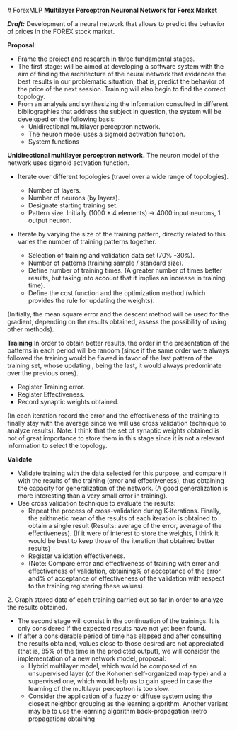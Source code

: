 \# ForexMLP
**Multilayer Perceptron Neuronal Network for Forex Market**

***Draft:***
Development of a neural network that allows to predict the behavior of prices in the FOREX stock market.

**Proposal:**
 - Frame the project and research in three fundamental stages.
 - The first stage: will be aimed at developing a software system with the aim   		   of finding the architecture of the neural network that evidences the best results in our problematic situation, that is, predict the behavior of the price of the next session. Training will also begin to find the correct topology.
 - From an analysis and synthesizing the information consulted in 		 different bibliographies that address the subject in question, the system will be developed on the following basis:
	 - Unidirectional multilayer perceptron network.
	 - The neuron model uses a sigmoid activation function.
	 - System functions

**Unidirectional multilayer perceptron network.**
The neuron model of the network uses sigmoid activation function.
 - Iterate over different topologies (travel over a wide range of topologies).
	 - Number of layers.
	 - Number of neurons (by layers).
	 - Designate starting training set.
	 - Pattern size. Initially (1000 * 4 elements) -> 4000 input neurons, 1 output neuron.
 - Iterate by varying the size of the training pattern, directly related to this varies the number of training patterns together.

	 -  Selection of training and validation data set (70% -30%).
	 - Number of patterns (training sample / standard size).
	 - Define number of training times. (A greater number of times better results, but taking into account that it implies an increase in training time).
	 - Define the cost function and the optimization method (which provides the rule for updating the weights).

 (Initially, the mean square error and the descent method will be used for the gradient, depending on the results obtained, assess the possibility of using other methods).

**Training**
   In order to obtain better results, the order in the presentation of the patterns in each period will be random (since if the same order were always followed the training would be flawed in favor of the last pattern of the training set, whose updating , being the last, it would always predominate over the previous ones).
 - Register Training error.
 - Register Effectiveness.
 - Record synaptic weights obtained.

 (In each iteration record the error and the effectiveness of the training to finally stay with the average since we will use cross validation technique to analyze results).
Note: I think that the set of synaptic weights obtained is not of great importance to store them in this stage since it is not a relevant information to select the topology.

**Validate**

 - Validate training with the data selected for this purpose, and compare it with the results of the training (error and effectiveness), thus obtaining the capacity for generalization of the network. (A good generalization is more interesting than a very small error in training).
 - Use cross validation technique to evaluate the results:
	 - Repeat the process of cross-validation during K-iterations. Finally, the arithmetic mean of the results of each iteration is obtained to obtain a single result (Results: average of the error, average of the effectiveness). (If it were of interest to store the weights, I think it would be best to keep those of the iteration that obtained better results)
	 - Register validation effectiveness.
	 - (Note: Compare error and effectiveness of training with error and effectiveness of validation, obtaining% of acceptance of the error and% of acceptance of effectiveness of the validation with respect to the training registering these values).

2\. Graph stored data of each training carried out so far in order to analyze the results obtained.
 - The second stage will consist in the continuation of the trainings. It is only considered if the expected results have not yet been found.
 - If after a considerable period of time has elapsed and after consulting the results obtained, values close to those desired are not appreciated (that is, 85% of the time in the predicted output), we will consider the implementation of a new network model, proposal:
	 - Hybrid multilayer model, which would be composed of an unsupervised layer (of the Kohonen self-organized map type) and a supervised one, which would help us to gain speed in case the learning of the multilayer perceptron is too slow.
	 - Consider the application of a fuzzy or diffuse system using the closest neighbor grouping as the learning algorithm. Another variant may be to use the learning algorithm back-propagation (retro propagation) obtaining


